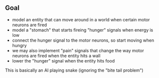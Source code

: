 Goal
----

- model an entity that can move around in a world when certain motor neurons are fired
- model a "stomach" that starts fireing "hunger" signals when energy is low
- connect the hunger signal to the motor neurons, so start moving when hungry
- we may also implement "pain" signals that change the way motor neurons are fired when the entity hits a wall
- lower the "hunger" signal when the entity hits food

This is basically an AI playing snake (ignoring the "bite tail problem")
